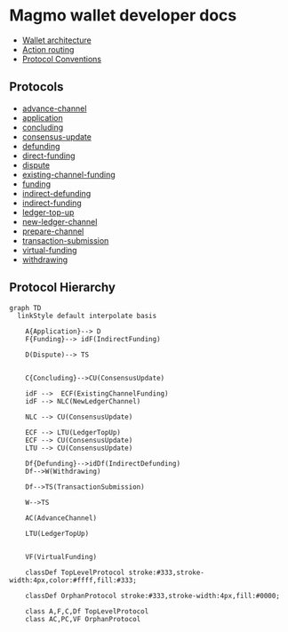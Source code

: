 # Magmo wallet developer docs

- [Wallet architecture](./structuring-the-wallet.md)
- [Action routing](./action-routing.md)
- [Protocol Conventions](./protocol-conventions.md)

## Protocols

- [advance-channel](../src/redux/protocols/advance-channel/readme.md)
- [application](../src/redux/protocols/application/readme.md)
- [concluding](../src/redux/protocols/concluding/readme.md)
- [consensus-update](../src/redux/protocols/consensus-update/readme.md)
- [defunding](../src/redux/protocols/defunding/readme.md)
- [direct-funding](../src/redux/protocols/direct-funding/readme.md)
- [dispute](../src/redux/protocols/dispute/readme.md)
- [existing-channel-funding](../src/redux/protocols/existing-channel-funding/readme.md)
- [funding](../src/redux/protocols/funding/readme.md)
- [indirect-defunding](../src/redux/protocols/indirect-defunding/readme.md)
- [indirect-funding](../src/redux/protocols/indirect-funding/readme.md)
- [ledger-top-up](../src/redux/protocols/ledger-top-up/readme.md)
- [new-ledger-channel](../src/redux/protocols/new-ledger-channel/readme.md)
- [prepare-channel](../src/redux/protocols/prepare-channel/readme.md)
- [transaction-submission](../src/redux/protocols/transaction-submission/readme.md)
- [virtual-funding](../src/redux/protocols/virtual-funding/readme.md)
- [withdrawing](../src/redux/protocols/withdrawing/readme.md)

<a name="hierarchy"></a>

## Protocol Hierarchy

```mermaid
graph TD
  linkStyle default interpolate basis

    A{Application}--> D
    F{Funding}--> idF(IndirectFunding)

    D(Dispute)--> TS


    C{Concluding}-->CU(ConsensusUpdate)

    idF -->  ECF(ExistingChannelFunding)
    idF --> NLC(NewLedgerChannel)

    NLC --> CU(ConsensusUpdate)

    ECF --> LTU(LedgerTopUp)
    ECF --> CU(ConsensusUpdate)
    LTU --> CU(ConsensusUpdate)

    Df{Defunding}-->idDf(IndirectDefunding)
    Df-->W(Withdrawing)

    Df-->TS(TransactionSubmission)

    W-->TS

    AC(AdvanceChannel)

    LTU(LedgerTopUp)


    VF(VirtualFunding)

    classDef TopLevelProtocol stroke:#333,stroke-width:4px,color:#ffff,fill:#333;

    classDef OrphanProtocol stroke:#333,stroke-width:4px,fill:#0000;

    class A,F,C,Df TopLevelProtocol
    class AC,PC,VF OrphanProtocol


```
